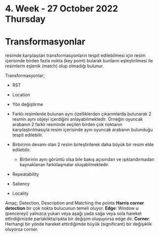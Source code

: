 # 4. Week - 27 October 2022 Thursday

# Transformasyonlar

resimde karşılaşılan transformasyonların tespit edilebilmesi için resim içerisinde birden fazla nokta (key point) bularak bunların eşleştirilmesi ile resimlerin eşlenik (match) olup olmadığı bulunur.

Transformasyonlar;
 * RST
 * Location
 * Yön değiştirme


* Farklı resimlerde bulunan aynı özelliklerden çıkarımlarda bulunarak 2 resmin aynı objeyi içerdiğini anlayabilmektedir. Örneğin oyuncak arabanın 2 farklı resminde seçilen birden çok noktanın karşılaştırılmasıyla resim içerisinde aynı oyuncak arabanın bulunduğu tespit edilebilir.
* Birbirinin devamı olan 2 resim birleştirilerek daha büyük bir resim elde edilebilir.
  * Birbirinin aynı görüntü olsa bile bakış açısından ve ışıklandırmadan kaynaklanan farklılaşmalar oluşabilmektedir.

* Repeatability
* Saliency
* Locality

Amaç; Detection, Description and Matching the points
**Harris corner detection** bir çok nokta bulucunun temeli oluyor.
**Edge**: Window u (pencereyi) yalnızca yukarı veya aşağı yada sağa veya sola hareket ettirdiğimizde parlaklıkta/ışıkta bir değişim oluşuyorsa edge dir.
**Corner**: Herhangi bir yönde hareket ettirdiğimde büyük (significant) bir değişiklik oluyorsa corner.
